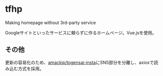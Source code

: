 # tfhp
Making homepage without 3rd-party service

Googleサイトといったサービスに頼らずに作るホームページ。Vue.jsを使用。

## その他
更新の容易化のため、[amackjp/togensai-insta](https://github.com/amackjp/togensai-insta)にSNS部分を分離し、axiosで読み込む方式を採用。
